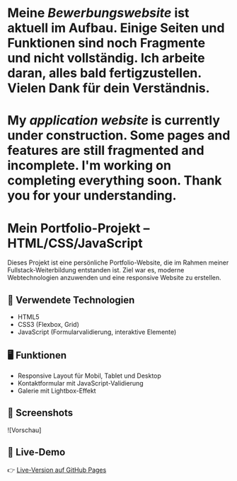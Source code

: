 # Meine *Bewerbungswebsite* ist aktuell im Aufbau. Einige Seiten und Funktionen sind noch Fragmente und nicht vollständig. Ich arbeite daran, alles bald fertigzustellen. Vielen Dank für dein Verständnis.

My *application website* is currently under construction. Some pages and features are still fragmented and incomplete. I'm working on completing everything soon. Thank you for your understanding.
===============

# Mein Portfolio-Projekt – HTML/CSS/JavaScript

Dieses Projekt ist eine persönliche Portfolio-Website, die im Rahmen meiner Fullstack-Weiterbildung entstanden ist. Ziel war es, moderne Webtechnologien anzuwenden und eine responsive Website zu erstellen.

## 🔧 Verwendete Technologien

- HTML5
- CSS3 (Flexbox, Grid)
- JavaScript (Formularvalidierung, interaktive Elemente)

## 🖥️ Funktionen

- Responsive Layout für Mobil, Tablet und Desktop
- Kontaktformular mit JavaScript-Validierung
- Galerie mit Lightbox-Effekt

## 📸 Screenshots

![Vorschau]

## 🚀 Live-Demo

👉 [Live-Version auf GitHub Pages](https://renor-711.github.io/Portfolio-Website/)

